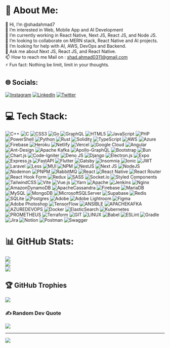 # 💫 About Me:
👋 Hi, I’m @shadahmad7<br>👀 I’m interested in Web, Mobile App and AI Development<br>🌱 I’m currently working in React Native, Next JS, React JS, and Node JS.<br>💞️ I’m looking to collaborate on MERN stack, React Native and AI projects.<br>🤔 I’m looking for help with AI, AWS, DevOps and Backend.<br>💬 Ask me about Next JS, React JS, and React Native.<br>📫 How to reach me Mail on : shad.ahmad0311@gmail.com<br>⚡ Fun fact: Nothing be limit, limit in your thoughts.


## 🌐 Socials:
[![Instagram](https://img.shields.io/badge/Instagram-%23E4405F.svg?logo=Instagram&logoColor=white)](https://instagram.com/https://www.instagram.com/shad_._ahmad/) [![LinkedIn](https://img.shields.io/badge/LinkedIn-%230077B5.svg?logo=linkedin&logoColor=white)](https://linkedin.com/in/https://www.linkedin.com/in/shad-ahmad-1b30b4178/) [![Twitter](https://img.shields.io/badge/Twitter-%231DA1F2.svg?logo=Twitter&logoColor=white)](https://twitter.com/https://twitter.com/shad_ahmad7) 

# 💻 Tech Stack:
![C++](https://img.shields.io/badge/c++-%2300599C.svg?style=flat-square&logo=c%2B%2B&logoColor=white) ![C](https://img.shields.io/badge/c-%2300599C.svg?style=flat-square&logo=c&logoColor=white) ![CSS3](https://img.shields.io/badge/css3-%231572B6.svg?style=flat-square&logo=css3&logoColor=white) ![Go](https://img.shields.io/badge/go-%2300ADD8.svg?style=flat-square&logo=go&logoColor=white) ![GraphQL](https://img.shields.io/badge/-GraphQL-E10098?style=flat-square&logo=graphql&logoColor=white) ![HTML5](https://img.shields.io/badge/html5-%23E34F26.svg?style=flat-square&logo=html5&logoColor=white) ![JavaScript](https://img.shields.io/badge/javascript-%23323330.svg?style=flat-square&logo=javascript&logoColor=%23F7DF1E) ![PHP](https://img.shields.io/badge/php-%23777BB4.svg?style=flat-square&logo=php&logoColor=white) ![PowerShell](https://img.shields.io/badge/PowerShell-%235391FE.svg?style=flat-square&logo=powershell&logoColor=white) ![Python](https://img.shields.io/badge/python-3670A0?style=flat-square&logo=python&logoColor=ffdd54) ![Rust](https://img.shields.io/badge/rust-%23000000.svg?style=flat-square&logo=rust&logoColor=white) ![Solidity](https://img.shields.io/badge/Solidity-%23363636.svg?style=flat-square&logo=solidity&logoColor=white) ![TypeScript](https://img.shields.io/badge/typescript-%23007ACC.svg?style=flat-square&logo=typescript&logoColor=white) ![AWS](https://img.shields.io/badge/AWS-%23FF9900.svg?style=flat-square&logo=amazon-aws&logoColor=white) ![Azure](https://img.shields.io/badge/azure-%230072C6.svg?style=flat-square&logo=microsoftazure&logoColor=white) ![Firebase](https://img.shields.io/badge/firebase-%23039BE5.svg?style=flat-square&logo=firebase) ![Heroku](https://img.shields.io/badge/heroku-%23430098.svg?style=flat-square&logo=heroku&logoColor=white) ![Netlify](https://img.shields.io/badge/netlify-%23000000.svg?style=flat-square&logo=netlify&logoColor=#00C7B7) ![Vercel](https://img.shields.io/badge/vercel-%23000000.svg?style=flat-square&logo=vercel&logoColor=white) ![Google Cloud](https://img.shields.io/badge/GoogleCloud-%234285F4.svg?style=flat-square&logo=google-cloud&logoColor=white) ![Angular](https://img.shields.io/badge/angular-%23DD0031.svg?style=flat-square&logo=angular&logoColor=white) ![Ant-Design](https://img.shields.io/badge/-AntDesign-%230170FE?style=flat-square&logo=ant-design&logoColor=white) ![Apache Kafka](https://img.shields.io/badge/Apache%20Kafka-000?style=flat-square&logo=apachekafka) ![Apollo-GraphQL](https://img.shields.io/badge/-ApolloGraphQL-311C87?style=flat-square&logo=apollo-graphql) ![Bootstrap](https://img.shields.io/badge/bootstrap-%238511FA.svg?style=flat-square&logo=bootstrap&logoColor=white) ![Bun](https://img.shields.io/badge/Bun-%23000000.svg?style=flat-square&logo=bun&logoColor=white) ![Chart.js](https://img.shields.io/badge/chart.js-F5788D.svg?style=flat-square&logo=chart.js&logoColor=white) ![Code-Igniter](https://img.shields.io/badge/CodeIgniter-%23EF4223.svg?style=flat-square&logo=codeIgniter&logoColor=white) ![Deno JS](https://img.shields.io/badge/deno%20js-000000?style=flat-square&logo=deno&logoColor=white) ![Django](https://img.shields.io/badge/django-%23092E20.svg?style=flat-square&logo=django&logoColor=white) ![Electron.js](https://img.shields.io/badge/Electron-191970?style=flat-square&logo=Electron&logoColor=white) ![Expo](https://img.shields.io/badge/expo-1C1E24?style=flat-square&logo=expo&logoColor=#D04A37) ![Express.js](https://img.shields.io/badge/express.js-%23404d59.svg?style=flat-square&logo=express&logoColor=%2361DAFB) ![FastAPI](https://img.shields.io/badge/FastAPI-005571?style=flat-square&logo=fastapi) ![Flutter](https://img.shields.io/badge/Flutter-%2302569B.svg?style=flat-square&logo=Flutter&logoColor=white) ![Gatsby](https://img.shields.io/badge/Gatsby-%23663399.svg?style=flat-square&logo=gatsby&logoColor=white) ![Insomnia](https://img.shields.io/badge/Insomnia-black?style=flat-square&logo=insomnia&logoColor=5849BE) ![Ionic](https://img.shields.io/badge/Ionic-%233880FF.svg?style=flat-square&logo=Ionic&logoColor=white) ![JWT](https://img.shields.io/badge/JWT-black?style=flat-square&logo=JSON%20web%20tokens) ![Laravel](https://img.shields.io/badge/laravel-%23FF2D20.svg?style=flat-square&logo=laravel&logoColor=white) ![Less](https://img.shields.io/badge/less-2B4C80?style=flat-square&logo=less&logoColor=white) ![MUI](https://img.shields.io/badge/MUI-%230081CB.svg?style=flat-square&logo=mui&logoColor=white) ![NPM](https://img.shields.io/badge/NPM-%23CB3837.svg?style=flat-square&logo=npm&logoColor=white) ![NestJS](https://img.shields.io/badge/nestjs-%23E0234E.svg?style=flat-square&logo=nestjs&logoColor=white) ![Next JS](https://img.shields.io/badge/Next-black?style=flat-square&logo=next.js&logoColor=white) ![NodeJS](https://img.shields.io/badge/node.js-6DA55F?style=flat-square&logo=node.js&logoColor=white) ![Nodemon](https://img.shields.io/badge/NODEMON-%23323330.svg?style=flat-square&logo=nodemon&logoColor=%BBDEAD) ![PNPM](https://img.shields.io/badge/pnpm-%234a4a4a.svg?style=flat-square&logo=pnpm&logoColor=f69220) ![RabbitMQ](https://img.shields.io/badge/rabbitmq-FF6600?style=flat-square&logo=rabbitmq&logoColor=white) ![React](https://img.shields.io/badge/react-%2320232a.svg?style=flat-square&logo=react&logoColor=%2361DAFB) ![React Native](https://img.shields.io/badge/react_native-%2320232a.svg?style=flat-square&logo=react&logoColor=%2361DAFB) ![React Router](https://img.shields.io/badge/React_Router-CA4245?style=flat-square&logo=react-router&logoColor=white) ![React Hook Form](https://img.shields.io/badge/React%20Hook%20Form-%23EC5990.svg?style=flat-square&logo=reacthookform&logoColor=white) ![Redux](https://img.shields.io/badge/redux-%23593d88.svg?style=flat-square&logo=redux&logoColor=white) ![SASS](https://img.shields.io/badge/SASS-hotpink.svg?style=flat-square&logo=SASS&logoColor=white) ![Socket.io](https://img.shields.io/badge/Socket.io-black?style=flat-square&logo=socket.io&badgeColor=010101) ![Styled Components](https://img.shields.io/badge/styled--components-DB7093?style=flat-square&logo=styled-components&logoColor=white) ![TailwindCSS](https://img.shields.io/badge/tailwindcss-%2338B2AC.svg?style=flat-square&logo=tailwind-css&logoColor=white) ![Vite](https://img.shields.io/badge/vite-%23646CFF.svg?style=flat-square&logo=vite&logoColor=white) ![Vue.js](https://img.shields.io/badge/vue.js-%2335495e.svg?style=flat-square&logo=vuedotjs&logoColor=%234FC08D) ![Yarn](https://img.shields.io/badge/yarn-%232C8EBB.svg?style=flat-square&logo=yarn&logoColor=white) ![Apache](https://img.shields.io/badge/apache-%23D42029.svg?style=flat-square&logo=apache&logoColor=white) ![Jenkins](https://img.shields.io/badge/jenkins-%232C5263.svg?style=flat-square&logo=jenkins&logoColor=white) ![Nginx](https://img.shields.io/badge/nginx-%23009639.svg?style=flat-square&logo=nginx&logoColor=white) ![AmazonDynamoDB](https://img.shields.io/badge/Amazon%20DynamoDB-4053D6?style=flat-square&logo=Amazon%20DynamoDB&logoColor=white) ![ApacheCassandra](https://img.shields.io/badge/cassandra-%231287B1.svg?style=flat-square&logo=apache-cassandra&logoColor=white) ![Firebase](https://img.shields.io/badge/Firebase-039BE5?style=flat-square&logo=Firebase&logoColor=white) ![MariaDB](https://img.shields.io/badge/MariaDB-003545?style=flat-square&logo=mariadb&logoColor=white) ![MySQL](https://img.shields.io/badge/mysql-%2300000f.svg?style=flat-square&logo=mysql&logoColor=white) ![MongoDB](https://img.shields.io/badge/MongoDB-%234ea94b.svg?style=flat-square&logo=mongodb&logoColor=white) ![MicrosoftSQLServer](https://img.shields.io/badge/Microsoft%20SQL%20Server-CC2927?style=flat-square&logo=microsoft%20sql%20server&logoColor=white) ![Supabase](https://img.shields.io/badge/Supabase-3ECF8E?style=flat-square&logo=supabase&logoColor=white) ![Redis](https://img.shields.io/badge/redis-%23DD0031.svg?style=flat-square&logo=redis&logoColor=white) ![SQLite](https://img.shields.io/badge/sqlite-%2307405e.svg?style=flat-square&logo=sqlite&logoColor=white) ![Postgres](https://img.shields.io/badge/postgres-%23316192.svg?style=flat-square&logo=postgresql&logoColor=white) ![Adobe](https://img.shields.io/badge/adobe-%23FF0000.svg?style=flat-square&logo=adobe&logoColor=white) ![Adobe Lightroom](https://img.shields.io/badge/Adobe%20Lightroom-31A8FF.svg?style=flat-square&logo=Adobe%20Lightroom&logoColor=white) ![Figma](https://img.shields.io/badge/figma-%23F24E1E.svg?style=flat-square&logo=figma&logoColor=white) ![Adobe Photoshop](https://img.shields.io/badge/adobe%20photoshop-%2331A8FF.svg?style=flat-square&logo=adobe%20photoshop&logoColor=white) ![TensorFlow](https://img.shields.io/badge/TensorFlow-%23FF6F00.svg?style=flat-square&logo=TensorFlow&logoColor=white) ![ANSIBLE](https://img.shields.io/badge/ansible-%231A1918.svg?style=flat-square&logo=ansible&logoColor=white) ![APACHEKAFKA](https://img.shields.io/badge/apachekafka-231F20.svg?style=flat-square&logo=apachekafka&logoColor=white&color=%23231F20) ![AZUREDEVOPS](https://img.shields.io/badge/azuredevops-0078D7.svg?style=flat-square&logo=azuredevops&logoColor=white&color=%230078D7) ![Docker](https://img.shields.io/badge/docker-%230db7ed.svg?style=flat-square&logo=docker&logoColor=white) ![ElasticSearch](https://img.shields.io/badge/-ElasticSearch-005571?style=flat-square&logo=elasticsearch) ![Kubernetes](https://img.shields.io/badge/kubernetes-%23326ce5.svg?style=flat-square&logo=kubernetes&logoColor=white) ![PROMETHEUS](https://img.shields.io/badge/prometheus-E6522C.svg?style=flat-square&logo=prometheus&logoColor=white&color=%23E6522C) ![Terraform](https://img.shields.io/badge/terraform-%235835CC.svg?style=flat-square&logo=terraform&logoColor=white) ![GIT](https://img.shields.io/badge/Git-fc6d26?style=flat-square&logo=git&logoColor=white) ![LINUX](https://img.shields.io/badge/Linux-FCC624?style=flat-square&logo=linux&logoColor=black) ![Babel](https://img.shields.io/badge/Babel-F9DC3e?style=flat-square&logo=babel&logoColor=black) ![ESLint](https://img.shields.io/badge/ESLint-4B3263?style=flat-square&logo=eslint&logoColor=white) ![Gradle](https://img.shields.io/badge/Gradle-02303A.svg?style=flat-square&logo=Gradle&logoColor=white) ![Jira](https://img.shields.io/badge/jira-%230A0FFF.svg?style=flat-square&logo=jira&logoColor=white) ![Notion](https://img.shields.io/badge/Notion-%23000000.svg?style=flat-square&logo=notion&logoColor=white) ![Postman](https://img.shields.io/badge/Postman-FF6C37?style=flat-square&logo=postman&logoColor=white) ![Swagger](https://img.shields.io/badge/-Swagger-%23Clojure?style=flat-square&logo=swagger&logoColor=white)
# 📊 GitHub Stats:
![](https://github-readme-stats.vercel.app/api?username=shadahmad7&theme=algolia&hide_border=false&include_all_commits=true&count_private=true)<br/>
![](https://github-readme-streak-stats.herokuapp.com/?user=shadahmad7&theme=algolia&hide_border=false)<br/>
![](https://github-readme-stats.vercel.app/api/top-langs/?username=shadahmad7&theme=algolia&hide_border=false&include_all_commits=true&count_private=true&layout=compact)

## 🏆 GitHub Trophies
![](https://github-profile-trophy.vercel.app/?username=shadahmad7&theme=algolia&no-frame=false&no-bg=true&margin-w=4)

### ✍️ Random Dev Quote
![](https://quotes-github-readme.vercel.app/api?type=horizontal&theme=radical)

---
[![](https://visitcount.itsvg.in/api?id=shadahmad7&icon=5&color=1)](https://visitcount.itsvg.in)

<!-- Proudly created with GPRM ( https://gprm.itsvg.in ) -->
